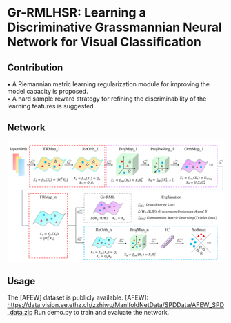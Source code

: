 # Gr-RMLHSR: Learning a Discriminative Grassmannian Neural Network for Visual Classification
## Contribution
>
• A Riemannian metric learning regularization module for improving the model capacity is proposed.<br />
• A hard sample reward strategy for refining the discriminability of the learning features is suggested.
> 
## Network
![](https://github.com/Eason-Bao/Gr-RMLHSR/blob/main/Network.png)

## Usage
The [AFEW] dataset is publicly available.
[AFEW]: https://data.vision.ee.ethz.ch/zzhiwu/ManifoldNetData/SPDData/AFEW_SPD_data.zip
Run demo.py to train and evaluate the network.
